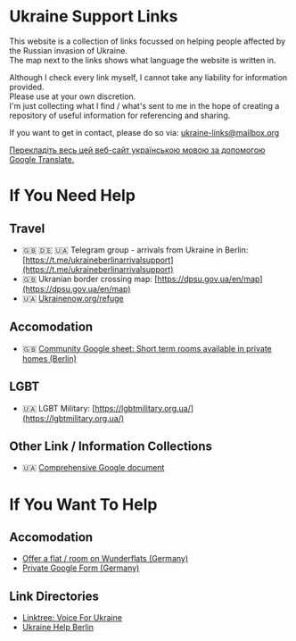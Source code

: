 # Ukraine Support Links
This website is a collection of links focussed on helping people affected by the Russian invasion of Ukraine.    
The map next to the links shows what language the website is written in.  

Although I check every link myself, I cannot take any liability for information provided.    
Please use at your own discretion.        
I'm just collecting what I find / what's sent to me in the hope of creating a repository of useful information for referencing and sharing.  

If you want to get in contact, please do so via: [ukraine-links@mailbox.org](mailto:ukraine-links@mailbox.org) 

[Перекладіть весь цей веб-сайт українською мовою за допомогою Google Translate.](http://translate.google.com/translate?js=n&sl=auto&tl=uk&u=https://tillmanjex.github.io/Ukraine-support-links/)

# If You Need Help
## Travel
- 🇬🇧 🇩🇪 🇺🇦 Telegram group - arrivals from Ukraine in Berlin: [https://t.me/ukraineberlinarrivalsupport](https://t.me/ukraineberlinarrivalsupport) 
- 🇬🇧 Ukranian border crossing map: [https://dpsu.gov.ua/en/map](https://dpsu.gov.ua/en/map)
- 🇺🇦 [Ukrainenow.org/refuge](https://www.ukrainenow.org/refuge)

## Accomodation
- 🇬🇧 [Community Google sheet: Short term rooms available in private homes (Berlin)](https://docs.google.com/spreadsheets/d/1yc4aHGTkGnX3O5_hdvUK36iMGCL60NIr40NlwL4pMYA/edit#gid=0)

## LGBT
- 🇺🇦 LGBT Military: [https://lgbtmilitary.org.ua/](https://lgbtmilitary.org.ua/)

## Other Link / Information Collections
- 🇺🇦 [Comprehensive Google document](https://docs.google.com/document/d/1ng3-JK_kuwS7CBlLiPEOlf_VoVkiUf-niBxqguRwxWM/edit)


# If You Want To Help

## Accomodation
- [Offer a flat / room on Wunderflats (Germany)](https://wunderflats.com/page/ukraine/landlords-who-help-en)
- [Private Google Form (Germany)](https://docs.google.com/forms/d/e/1FAIpQLScbNEpZ_wy63lRNiwWR7BXeEoH7VC4ulhI725Qc14JUutjH9Q/viewform)

## Link Directories
- [Linktree: Voice For Ukraine](https://linktr.ee/voiceforukraine)
- [Ukraine Help Berlin](https://linktr.ee/ukrainehelpberlin)

